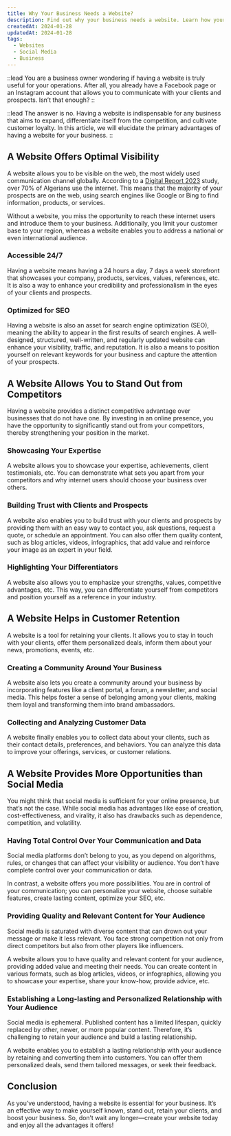 ```yaml
---
title: Why Your Business Needs a Website?
description: Find out why your business needs a website. Learn how your online presence can increase your visibility, stand out from the competition and build customer loyalty.
createdAt: 2024-01-28
updatedAt: 2024-01-28
tags:
  - Websites
  - Social Media
  - Business
---
```


::lead
You are a business owner wondering if having a website is truly useful for your operations. After all, you already have a Facebook page or an Instagram account that allows you to communicate with your clients and prospects. Isn’t that enough?
::

::lead
The answer is no. Having a website is indispensable for any business that aims to expand, differentiate itself from the competition, and cultivate customer loyalty. In this article, we will elucidate the primary advantages of having a website for your business.
::

## A Website Offers Optimal Visibility

A website allows you to be visible on the web, the most widely used communication channel globally. According to a [Digital Report 2023](https://datareportal.com/reports/digital-2023-algeria) study, over 70% of Algerians use the internet. This means that the majority of your prospects are on the web, using search engines like Google or Bing to find information, products, or services.

Without a website, you miss the opportunity to reach these internet users and introduce them to your business. Additionally, you limit your customer base to your region, whereas a website enables you to address a national or even international audience.

### Accessible 24/7

Having a website means having a 24 hours a day, 7 days a week storefront that showcases your company, products, services, values, references, etc. It is also a way to enhance your credibility and professionalism in the eyes of your clients and prospects.

### Optimized for SEO

Having a website is also an asset for search engine optimization (SEO), meaning the ability to appear in the first results of search engines. A well-designed, structured, well-written, and regularly updated website can enhance your visibility, traffic, and reputation. It is also a means to position yourself on relevant keywords for your business and capture the attention of your prospects.

## A Website Allows You to Stand Out from Competitors

Having a website provides a distinct competitive advantage over businesses that do not have one. By investing in an online presence, you have the opportunity to significantly stand out from your competitors, thereby strengthening your position in the market.

### Showcasing Your Expertise

A website allows you to showcase your expertise, achievements, client testimonials, etc. You can demonstrate what sets you apart from your competitors and why internet users should choose your business over others.

### Building Trust with Clients and Prospects

A website also enables you to build trust with your clients and prospects by providing them with an easy way to contact you, ask questions, request a quote, or schedule an appointment. You can also offer them quality content, such as blog articles, videos, infographics, that add value and reinforce your image as an expert in your field.

### Highlighting Your Differentiators

A website also allows you to emphasize your strengths, values, competitive advantages, etc. This way, you can differentiate yourself from competitors and position yourself as a reference in your industry.

## A Website Helps in Customer Retention

A website is a tool for retaining your clients. It allows you to stay in touch with your clients, offer them personalized deals, inform them about your news, promotions, events, etc.

### Creating a Community Around Your Business

A website also lets you create a community around your business by incorporating features like a client portal, a forum, a newsletter, and social media. This helps foster a sense of belonging among your clients, making them loyal and transforming them into brand ambassadors.

### Collecting and Analyzing Customer Data

A website finally enables you to collect data about your clients, such as their contact details, preferences, and behaviors. You can analyze this data to improve your offerings, services, or customer relations.

## A Website Provides More Opportunities than Social Media

You might think that social media is sufficient for your online presence, but that’s not the case. While social media has advantages like ease of creation, cost-effectiveness, and virality, it also has drawbacks such as dependence, competition, and volatility.

### Having Total Control Over Your Communication and Data

Social media platforms don’t belong to you, as you depend on algorithms, rules, or changes that can affect your visibility or audience. You don’t have complete control over your communication or data.

In contrast, a website offers you more possibilities. You are in control of your communication; you can personalize your website, choose suitable features, create lasting content, optimize your SEO, etc.

### Providing Quality and Relevant Content for Your Audience

Social media is saturated with diverse content that can drown out your message or make it less relevant. You face strong competition not only from direct competitors but also from other players like influencers.

A website allows you to have quality and relevant content for your audience, providing added value and meeting their needs. You can create content in various formats, such as blog articles, videos, or infographics, allowing you to showcase your expertise, share your know-how, provide advice, etc.

### Establishing a Long-lasting and Personalized Relationship with Your Audience

Social media is ephemeral. Published content has a limited lifespan, quickly replaced by other, newer, or more popular content. Therefore, it’s challenging to retain your audience and build a lasting relationship.

A website enables you to establish a lasting relationship with your audience by retaining and converting them into customers. You can offer them personalized deals, send them tailored messages, or seek their feedback.

## Conclusion

As you’ve understood, having a website is essential for your business. It’s an effective way to make yourself known, stand out, retain your clients, and boost your business. So, don’t wait any longer—create your website today and enjoy all the advantages it offers!

